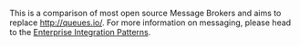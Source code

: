 This is a comparison of most open source Message Brokers and aims to replace <http://queues.io/>.
For more information on messaging, please head to the [Enterprise Integration Patterns](https://www.enterpriseintegrationpatterns.com/).
